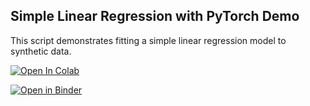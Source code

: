 Simple Linear Regression with PyTorch Demo
-----------------------------
This script demonstrates fitting a simple linear regression model to synthetic data.

[![Open In Colab](https://colab.research.google.com/assets/colab-badge.svg)](
https://colab.research.google.com/github/AMLS-PRG/AtomML-Course/blob/main/module-2/01-Regression/regression.ipynb)

[![Open in Binder](https://mybinder.org/badge_logo.svg)](https://mybinder.org/v2/gh/AMLS-PRG/AtomML-Course/HEAD?urlpath=%2Fdoc%2Ftree%2Fblob%2Fmain%2Fmodule-2%2F01-Regression%2Fregression.ipynb)

